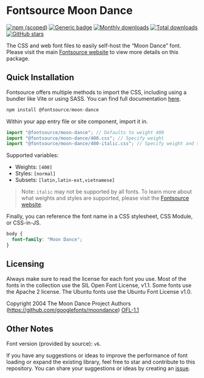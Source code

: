 # Fontsource Moon Dance

[![npm (scoped)](https://img.shields.io/npm/v/@fontsource/moon-dance?color=brightgreen)](https://www.npmjs.com/package/@fontsource/moon-dance) [![Generic badge](https://img.shields.io/badge/fontsource-passing-brightgreen)](https://github.com/fontsource/fontsource) [![Monthly downloads](https://badgen.net/npm/dm/@fontsource/moon-dance)](https://github.com/fontsource/fontsource) [![Total downloads](https://badgen.net/npm/dt/@fontsource/moon-dance)](https://github.com/fontsource/fontsource) [![GitHub stars](https://img.shields.io/github/stars/fontsource/fontsource.svg?style=social&label=Star)](https://github.com/fontsource/fontsource/stargazers)

The CSS and web font files to easily self-host the “Moon Dance” font. Please visit the main [Fontsource website](https://fontsource.org/fonts/moon-dance) to view more details on this package.

## Quick Installation

Fontsource offers multiple methods to import the CSS, including using a bundler like Vite or using SASS. You can find full documentation [here](https://fontsource.org/docs/getting-started/introduction).

```javascript
npm install @fontsource/moon-dance
```

Within your app entry file or site component, import it in.

```javascript
import "@fontsource/moon-dance"; // Defaults to weight 400
import "@fontsource/moon-dance/400.css"; // Specify weight
import "@fontsource/moon-dance/400-italic.css"; // Specify weight and style
```

Supported variables:
- Weights: `[400]`
- Styles: `[normal]`
- Subsets: `[latin,latin-ext,vietnamese]`

> Note: `italic` may not be supported by all fonts. To learn more about what weights and styles are supported, please visit the [Fontsource website](https://fontsource.org/fonts/moon-dance).

Finally, you can reference the font name in a CSS stylesheet, CSS Module, or CSS-in-JS.

```css
body {
  font-family: "Moon Dance";
}
```

## Licensing
Always make sure to read the license for each font you use. Most of the fonts in the collection use the SIL Open Font License, v1.1. Some fonts use the Apache 2 license. The Ubuntu fonts use the Ubuntu Font License v1.0.

Copyright 2004 The Moon Dance Project Authors (https://github.com/googlefonts/moondance)
[OFL-1.1](https://openfontlicense.org)

## Other Notes
Font version (provided by source): `v6`.

If you have any suggestions or ideas to improve the performance of font loading or expand the existing library, feel free to star and contribute to this repository. You can share your suggestions or ideas by creating an [issue](https://github.com/fontsource/fontsource/issues).